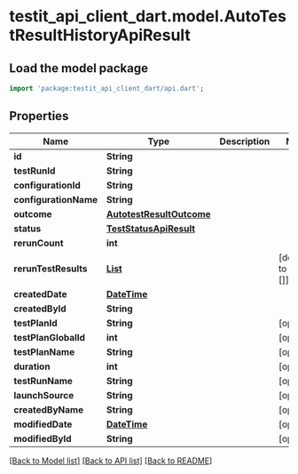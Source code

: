 # testit_api_client_dart.model.AutoTestResultHistoryApiResult

## Load the model package
```dart
import 'package:testit_api_client_dart/api.dart';
```

## Properties
Name | Type | Description | Notes
------------ | ------------- | ------------- | -------------
**id** | **String** |  | 
**testRunId** | **String** |  | 
**configurationId** | **String** |  | 
**configurationName** | **String** |  | 
**outcome** | [**AutotestResultOutcome**](AutotestResultOutcome.md) |  | 
**status** | [**TestStatusApiResult**](TestStatusApiResult.md) |  | 
**rerunCount** | **int** |  | 
**rerunTestResults** | [**List<RerunTestResultApiResult>**](RerunTestResultApiResult.md) |  | [default to const []]
**createdDate** | [**DateTime**](DateTime.md) |  | 
**createdById** | **String** |  | 
**testPlanId** | **String** |  | [optional] 
**testPlanGlobalId** | **int** |  | [optional] 
**testPlanName** | **String** |  | [optional] 
**duration** | **int** |  | [optional] 
**testRunName** | **String** |  | [optional] 
**launchSource** | **String** |  | [optional] 
**createdByName** | **String** |  | [optional] 
**modifiedDate** | [**DateTime**](DateTime.md) |  | [optional] 
**modifiedById** | **String** |  | [optional] 

[[Back to Model list]](../README.md#documentation-for-models) [[Back to API list]](../README.md#documentation-for-api-endpoints) [[Back to README]](../README.md)


